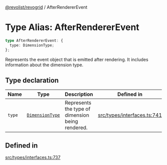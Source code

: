 [@revolist/revogrid](README.md) / AfterRendererEvent

# Type Alias: AfterRendererEvent

```ts
type AfterRendererEvent: {
  type: DimensionType;
};
```

Represents the event object that is emitted after rendering.
It includes information about the dimension type.

## Type declaration

| Name | Type | Description | Defined in |
| ------ | ------ | ------ | ------ |
| `type` | [`DimensionType`](TypeAlias.DimensionType.md) | Represents the type of dimension being rendered. | [src/types/interfaces.ts:741](https://github.com/revolist/revogrid/blob/a05de3c33a7ba2a618c9fb3780f2f2c0197bcd28/src/types/interfaces.ts#L741) |

## Defined in

[src/types/interfaces.ts:737](https://github.com/revolist/revogrid/blob/a05de3c33a7ba2a618c9fb3780f2f2c0197bcd28/src/types/interfaces.ts#L737)
